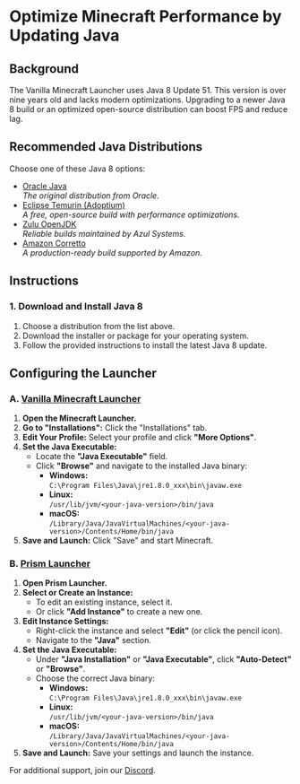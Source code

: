 # Optimize Minecraft Performance by Updating Java

## Background
The Vanilla Minecraft Launcher uses Java 8 Update 51. This version is over nine years old and lacks modern optimizations. Upgrading to a newer Java 8 build or an optimized open-source distribution can boost FPS and reduce lag.

## Recommended Java Distributions
Choose one of these Java 8 options:

- [Oracle Java](https://www.java.com/download/ie_manual.jsp)  
  *The original distribution from Oracle.*
- [Eclipse Temurin (Adoptium)](https://adoptium.net/temurin/releases/?version=8)  
  *A free, open-source build with performance optimizations.*
- [Zulu OpenJDK](https://www.azul.com/downloads/?version=java-8-lts&package=jdk#zulu)  
  *Reliable builds maintained by Azul Systems.*
- [Amazon Corretto](https://docs.aws.amazon.com/corretto/latest/corretto-8-ug/downloads-list.html)  
  *A production-ready build supported by Amazon.*

## Instructions

### 1. Download and Install Java 8
1. Choose a distribution from the list above.
2. Download the installer or package for your operating system.
3. Follow the provided instructions to install the latest Java 8 update.

## Configuring the Launcher

### A. [Vanilla Minecraft Launcher](https://www.minecraft.net/en-us/download)
1. **Open the Minecraft Launcher.**
2. **Go to "Installations":** Click the "Installations" tab.
3. **Edit Your Profile:** Select your profile and click **"More Options"**.
4. **Set the Java Executable:**
    - Locate the **"Java Executable"** field.
    - Click **"Browse"** and navigate to the installed Java binary:
        - **Windows:**  
          `C:\Program Files\Java\jre1.8.0_xxx\bin\javaw.exe`
        - **Linux:**  
          `/usr/lib/jvm/<your-java-version>/bin/java`
        - **macOS:**  
          `/Library/Java/JavaVirtualMachines/<your-java-version>/Contents/Home/bin/java`
5. **Save and Launch:** Click "Save" and start Minecraft.

### B. [Prism Launcher](https://prismlauncher.org/)
1. **Open Prism Launcher.**
2. **Select or Create an Instance:**
    - To edit an existing instance, select it.
    - Or click **"Add Instance"** to create a new one.
3. **Edit Instance Settings:**
    - Right-click the instance and select **"Edit"** (or click the pencil icon).
    - Navigate to the **"Java"** section.
4. **Set the Java Executable:**
    - Under **"Java Installation"** or **"Java Executable"**, click **"Auto-Detect"** or **"Browse"**.
    - Choose the correct Java binary:
        - **Windows:**  
          `C:\Program Files\Java\jre1.8.0_xxx\bin\javaw.exe`
        - **Linux:**  
          `/usr/lib/jvm/<your-java-version>/bin/java`
        - **macOS:**  
          `/Library/Java/JavaVirtualMachines/<your-java-version>/Contents/Home/bin/java`
5. **Save and Launch:** Save your settings and launch the instance.

For additional support, join our [Discord](https://discord.gg/skyhanni-997079228510117908).
